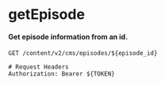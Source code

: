 getEpisode
===========

#### Get episode information from an id.

```http
GET /content/v2/cms/episodes/${episode_id}

# Request Headers
Authorization: Bearer ${TOKEN}
```
